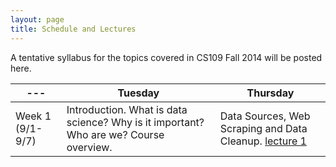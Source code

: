 ```yaml
---
layout: page
title: Schedule and Lectures
---
```


A tentative syllabus for the topics covered in CS109 Fall 2014 will be posted here. 

--- | Tuesday | Thursday
--- | --- | ---
Week 1 (9/1-9/7) | Introduction. What is data science? Why is it important? Who are we? Course overview. | Data Sources, Web Scraping and Data Cleanup. [lecture 1](lectures/02-distributions.html)
